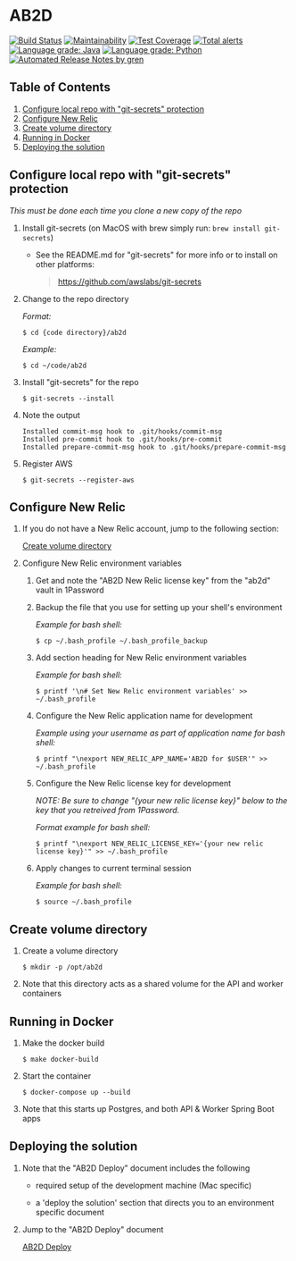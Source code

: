 # AB2D

[![Build Status](https://travis-ci.org/CMSgov/ab2d.svg?branch=master)](https://travis-ci.org/CMSgov/ab2d)
[![Maintainability](https://api.codeclimate.com/v1/badges/322dab715b4324c33fee/maintainability)](https://codeclimate.com/github/CMSgov/ab2d/maintainability)
[![Test Coverage](https://api.codeclimate.com/v1/badges/322dab715b4324c33fee/test_coverage)](https://codeclimate.com/github/CMSgov/ab2d/test_coverage)
[![Total alerts](https://img.shields.io/lgtm/alerts/g/CMSgov/ab2d.svg?logo=lgtm&logoWidth=18)](https://lgtm.com/projects/g/CMSgov/ab2d/alerts/)
[![Language grade: Java](https://img.shields.io/lgtm/grade/java/g/CMSgov/ab2d.svg?logo=lgtm&logoWidth=18)](https://lgtm.com/projects/g/CMSgov/ab2d/context:java)
[![Language grade: Python](https://img.shields.io/lgtm/grade/python/g/CMSgov/ab2d.svg?logo=lgtm&logoWidth=18)](https://lgtm.com/projects/g/CMSgov/ab2d/context:python)
[![Automated Release Notes by gren](https://img.shields.io/badge/%F0%9F%A4%96-release%20notes-00B2EE.svg)](https://github-tools.github.io/github-release-notes/)

## Table of Contents

1. [Configure local repo with "git-secrets" protection](#configure-local-repo-with-git-secrets-protection)
1. [Configure New Relic](#configure-new-relic)
1. [Create volume directory](#create-volume-directory)
1. [Running in Docker](#running-in-docker)
1. [Deploying the solution](#deploying-the-solution)

## Configure local repo with "git-secrets" protection

*This must be done each time you clone a new copy of the repo*

1. Install git-secrets (on MacOS with brew simply run: `brew install git-secrets`)

    - See the README.md for "git-secrets" for more info or to install on other platforms:

       > https://github.com/awslabs/git-secrets

1. Change to the repo directory

   *Format:*
   
   ```ShellSession
   $ cd {code directory}/ab2d
   ```

   *Example:*
   
   ```ShellSession
   $ cd ~/code/ab2d
   ```

1. Install "git-secrets" for the repo

   ```ShellSession
   $ git-secrets --install
   ```

1. Note the output

   ```
   Installed commit-msg hook to .git/hooks/commit-msg
   Installed pre-commit hook to .git/hooks/pre-commit
   Installed prepare-commit-msg hook to .git/hooks/prepare-commit-msg
   ```

1. Register AWS

   ```ShellSession
   $ git-secrets --register-aws
   ```

## Configure New Relic

1. If you do not have a New Relic account, jump to the following section:

   [Create volume directory](#create-volume-directory)

1. Configure New Relic environment variables

   1. Get and note the "AB2D New Relic license key" from the "ab2d" vault in 1Password

   1. Backup the file that you use for setting up your shell's environment

      *Example for bash shell:*

      ```ShellSession
      $ cp ~/.bash_profile ~/.bash_profile_backup
      ```

   1. Add section heading for New Relic environment variables

      *Example for bash shell:*
      
      ```ShellSession
      $ printf '\n# Set New Relic environment variables' >> ~/.bash_profile
      ```

   1. Configure the New Relic application name for development

      *Example using your username as part of application name for bash shell:*

      ```ShellSession
      $ printf "\nexport NEW_RELIC_APP_NAME='AB2D for $USER'" >> ~/.bash_profile
      ```

   1. Configure the New Relic license key for development

      *NOTE: Be sure to change "{your new relic license key}" below to the key that you retreived from 1Password.*

      *Format example for bash shell:*

      ```ShellSession
      $ printf "\nexport NEW_RELIC_LICENSE_KEY='{your new relic license key}'" >> ~/.bash_profile
      ```

   1. Apply changes to current terminal session

      *Example for bash shell:*

      ```ShellSession
      $ source ~/.bash_profile
      ```

## Create volume directory

1. Create a volume directory

   ```ShellSession
   $ mkdir -p /opt/ab2d
   ```

1. Note that this directory acts as a shared volume for the API and worker containers

## Running in Docker

1. Make the docker build

   ```ShellSession
   $ make docker-build
   ```

1. Start the container

   ```ShellSession
   $ docker-compose up --build
   ```

1. Note that this starts up Postgres, and both API & Worker Spring Boot apps

## Deploying the solution

1. Note that the "AB2D Deploy" document includes the following

   - required setup of the development machine (Mac specific)

   - a 'deploy the solution' section that directs you to an environment specific document

1. Jump to the "AB2D Deploy" document

   [AB2D Deploy](Deploy/README.md)
